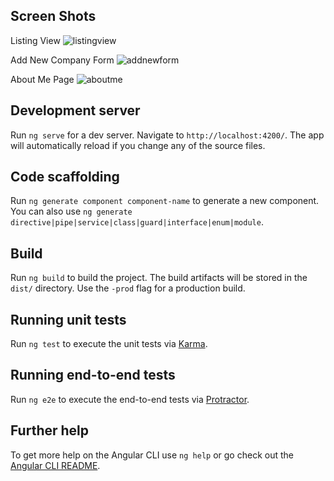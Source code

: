 
## Screen Shots
Listing View
![listingview](https://user-images.githubusercontent.com/29681370/38480001-e32e57f4-3b90-11e8-90c0-7b7083b55000.PNG)

Add New Company Form
![addnewform](https://user-images.githubusercontent.com/29681370/38480063-4683abf6-3b91-11e8-9b70-ce53c98617e9.PNG)

About Me Page
![aboutme](https://user-images.githubusercontent.com/29681370/38480074-5550937e-3b91-11e8-8e9e-5ab443562455.PNG)

## Development server

Run `ng serve` for a dev server. Navigate to `http://localhost:4200/`. The app will automatically reload if you change any of the source files.

## Code scaffolding

Run `ng generate component component-name` to generate a new component. You can also use `ng generate directive|pipe|service|class|guard|interface|enum|module`.

## Build

Run `ng build` to build the project. The build artifacts will be stored in the `dist/` directory. Use the `-prod` flag for a production build.

## Running unit tests

Run `ng test` to execute the unit tests via [Karma](https://karma-runner.github.io).

## Running end-to-end tests

Run `ng e2e` to execute the end-to-end tests via [Protractor](http://www.protractortest.org/).

## Further help

To get more help on the Angular CLI use `ng help` or go check out the [Angular CLI README](https://github.com/angular/angular-cli/blob/master/README.md).
